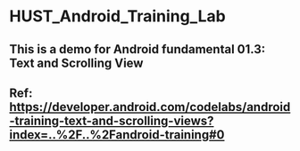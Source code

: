 # HUST_Android_Training_Lab
## This is a demo for Android fundamental 01.3: Text and Scrolling View
## Ref: https://developer.android.com/codelabs/android-training-text-and-scrolling-views?index=..%2F..%2Fandroid-training#0
